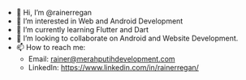 - 👋 Hi, I’m @rainerregan
- 👀 I’m interested in Web and Android Development
- 🌱 I’m currently learning Flutter and Dart
- 💞️ I’m looking to collaborate on Android and Website Development.
- 📫 How to reach me:
  - Email: rainer@merahputihdevelopment.com
  - LinkedIn: https://www.linkedin.com/in/rainerregan/

<!---
rainerregan/rainerregan is a ✨ special ✨ repository because its `README.md` (this file) appears on your GitHub profile.
You can click the Preview link to take a look at your changes.
--->
